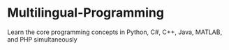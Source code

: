# Multilingual-Programming
Learn the core programming concepts in Python, C#, C++, Java, MATLAB, and PHP simultaneously 
